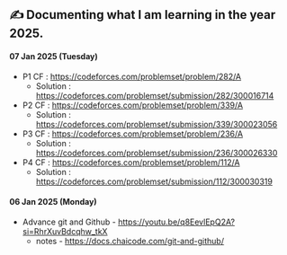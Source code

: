 ## ✍️ Documenting what I am learning in the year 2025.

#### 07 Jan 2025 (Tuesday)
- P1 CF : https://codeforces.com/problemset/problem/282/A
  - Solution : https://codeforces.com/problemset/submission/282/300016714
- P2 CF : https://codeforces.com/problemset/problem/339/A
  - Solution : https://codeforces.com/problemset/submission/339/300023056
- P3 CF : https://codeforces.com/problemset/problem/236/A
  - Solution : https://codeforces.com/problemset/submission/236/300026330
- P4 CF : https://codeforces.com/problemset/problem/112/A
  - Solution : https://codeforces.com/problemset/submission/112/300030319


#### 06 Jan 2025 (Monday)
- Advance git and Github - https://youtu.be/q8EevlEpQ2A?si=RhrXuvBdcqhw_tkX
    - notes - https://docs.chaicode.com/git-and-github/